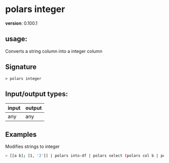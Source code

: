 # polars integer

**version**: 0.100.1

## **usage**:

Converts a string column into a integer column

## Signature

`> polars integer `

## Input/output types:

| input | output |
| ----- | ------ |
| any   | any    |

## Examples

Modifies strings to integer

```bash
> [[a b]; [1, '2']] | polars into-df | polars select (polars col b | polars integer) | polars collect
```
